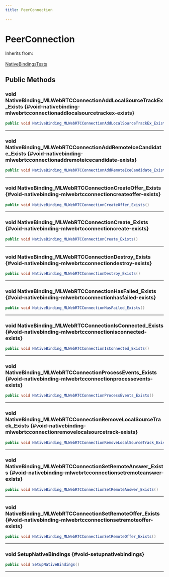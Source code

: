 ```yaml
---
title: PeerConnection

---
```


# PeerConnection







Inherits from: <br></br>[NativeBindingsTests](/versioned_docs/version-22-May-2023/unity-api/api/UnitySDKEditorTests/UnitySDKEditorTests.NativeBindingsTests.md)




## Public Methods

### void NativeBinding_MLWebRTCConnectionAddLocalSourceTrackEx_Exists {#void-nativebinding-mlwebrtcconnectionaddlocalsourcetrackex-exists}

```csharp
public void NativeBinding_MLWebRTCConnectionAddLocalSourceTrackEx_Exists()
```






-----------

### void NativeBinding_MLWebRTCConnectionAddRemoteIceCandidate_Exists {#void-nativebinding-mlwebrtcconnectionaddremoteicecandidate-exists}

```csharp
public void NativeBinding_MLWebRTCConnectionAddRemoteIceCandidate_Exists()
```






-----------

### void NativeBinding_MLWebRTCConnectionCreateOffer_Exists {#void-nativebinding-mlwebrtcconnectioncreateoffer-exists}

```csharp
public void NativeBinding_MLWebRTCConnectionCreateOffer_Exists()
```






-----------

### void NativeBinding_MLWebRTCConnectionCreate_Exists {#void-nativebinding-mlwebrtcconnectioncreate-exists}

```csharp
public void NativeBinding_MLWebRTCConnectionCreate_Exists()
```






-----------

### void NativeBinding_MLWebRTCConnectionDestroy_Exists {#void-nativebinding-mlwebrtcconnectiondestroy-exists}

```csharp
public void NativeBinding_MLWebRTCConnectionDestroy_Exists()
```






-----------

### void NativeBinding_MLWebRTCConnectionHasFailed_Exists {#void-nativebinding-mlwebrtcconnectionhasfailed-exists}

```csharp
public void NativeBinding_MLWebRTCConnectionHasFailed_Exists()
```






-----------

### void NativeBinding_MLWebRTCConnectionIsConnected_Exists {#void-nativebinding-mlwebrtcconnectionisconnected-exists}

```csharp
public void NativeBinding_MLWebRTCConnectionIsConnected_Exists()
```






-----------

### void NativeBinding_MLWebRTCConnectionProcessEvents_Exists {#void-nativebinding-mlwebrtcconnectionprocessevents-exists}

```csharp
public void NativeBinding_MLWebRTCConnectionProcessEvents_Exists()
```






-----------

### void NativeBinding_MLWebRTCConnectionRemoveLocalSourceTrack_Exists {#void-nativebinding-mlwebrtcconnectionremovelocalsourcetrack-exists}

```csharp
public void NativeBinding_MLWebRTCConnectionRemoveLocalSourceTrack_Exists()
```






-----------

### void NativeBinding_MLWebRTCConnectionSetRemoteAnswer_Exists {#void-nativebinding-mlwebrtcconnectionsetremoteanswer-exists}

```csharp
public void NativeBinding_MLWebRTCConnectionSetRemoteAnswer_Exists()
```






-----------

### void NativeBinding_MLWebRTCConnectionSetRemoteOffer_Exists {#void-nativebinding-mlwebrtcconnectionsetremoteoffer-exists}

```csharp
public void NativeBinding_MLWebRTCConnectionSetRemoteOffer_Exists()
```






-----------

### void SetupNativeBindings {#void-setupnativebindings}

```csharp
public void SetupNativeBindings()
```






-----------


